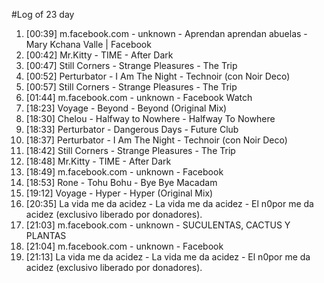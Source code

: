 #Log of 23 day

1. [00:39] m.facebook.com - unknown - Aprendan aprendan abuelas - Mary Kchana Valle | Facebook
1. [00:42] Mr.Kitty - TIME - After Dark
1. [00:47] Still Corners - Strange Pleasures - The Trip
1. [00:52] Perturbator - I Am The Night - Technoir (con Noir Deco)
1. [00:57] Still Corners - Strange Pleasures - The Trip
1. [01:44] m.facebook.com - unknown - Facebook Watch
1. [18:23] Voyage - Beyond - Beyond (Original Mix)
1. [18:30] Chelou - Halfway to Nowhere - Halfway To Nowhere
1. [18:33] Perturbator - Dangerous Days - Future Club
1. [18:37] Perturbator - I Am The Night - Technoir (con Noir Deco)
1. [18:42] Still Corners - Strange Pleasures - The Trip
1. [18:48] Mr.Kitty - TIME - After Dark
1. [18:49] m.facebook.com - unknown - Facebook
1. [18:53] Rone - Tohu Bohu - Bye Bye Macadam
1. [19:12] Voyage - Hyper - Hyper (Original Mix)
1. [20:35] La vida me da acidez - La vida me da acidez - El n0por me da acidez (exclusivo liberado por donadores).
1. [21:03] m.facebook.com - unknown - SUCULENTAS, CACTUS Y PLANTAS
1. [21:04] m.facebook.com - unknown - Facebook
1. [21:13] La vida me da acidez - La vida me da acidez - El n0por me da acidez (exclusivo liberado por donadores).
